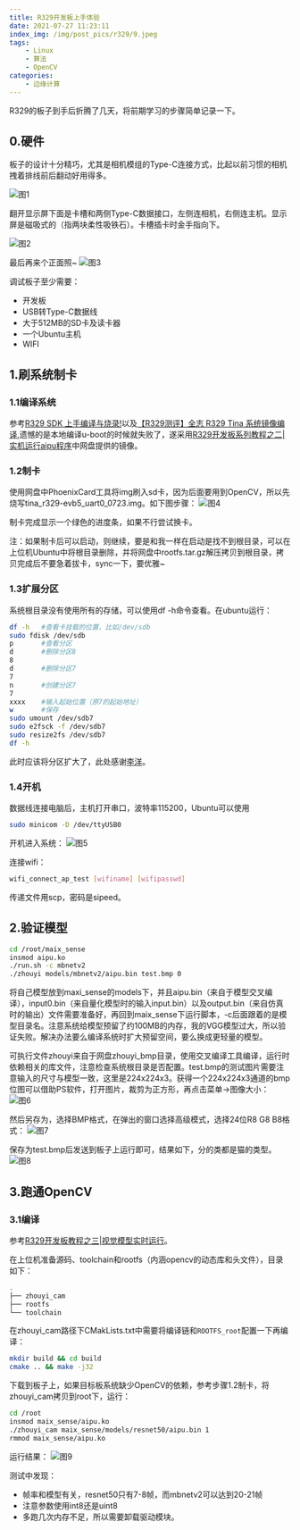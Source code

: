 ```yaml
---
title: R329开发板上手体验
date: 2021-07-27 11:23:11
index_img: /img/post_pics/r329/9.jpeg
tags: 
    - Linux
    - 算法
    - OpenCV
categories: 
    - 边缘计算
---
```


R329的板子到手后折腾了几天，将前期学习的步骤简单记录一下。

<!-- more -->  

## 0.硬件

板子的设计十分精巧，尤其是相机模组的Type-C连接方式，比起以前习惯的相机拽着排线前后翻动好用得多。

![图1](/img/post_pics/r329/1.jpeg)

翻开显示屏下面是卡槽和两侧Type-C数据接口，左侧连相机，右侧连主机。显示屏是磁吸式的（指两块柔性吸铁石）。卡槽插卡时金手指向下。

![图2](/img/post_pics/r329/2.jpeg)


最后再来个正面照~
![图3](/img/post_pics/r329/3.jpeg)

调试板子至少需要：

* 开发板
* USB转Type-C数据线
* 大于512MB的SD卡及读卡器
* 一个Ubuntu主机
* WIFI

## 1.刷系统制卡

### 1.1编译系统

参考[R329 SDK 上手编译与烧录!](https://www.cnblogs.com/juwan/p/14650733.html)以及[【R329测评】全志 R329 Tina 系统镜像编译](https://aijishu.com/a/1060000000221484),遗憾的是本地编译u-boot的时候就失败了，遂采用[R329开发板系列教程之二|实机运行aipu程序](https://aijishu.com/a/1060000000220719)中网盘提供的镜像。

### 1.2制卡

使用网盘中PhoenixCard工具将img刷入sd卡，因为后面要用到OpenCV，所以先烧写tina_r329-evb5_uart0_0723.img。如下图步骤：
![图4](/img/post_pics/r329/4.png)

制卡完成显示一个绿色的进度条，如果不行尝试换卡。

注：如果制卡后可以启动，则继续，要是和我一样在启动是找不到根目录，可以在上位机Ubuntu中将根目录删除，并将网盘中rootfs.tar.gz解压拷贝到根目录，拷贝完成后不要急着拔卡，sync一下，要优雅~

### 1.3扩展分区

系统根目录没有使用所有的存储，可以使用df -h命令查看。在ubuntu运行：

```bash
df -h   #查看卡挂载的位置，比如/dev/sdb
sudo fdisk /dev/sdb
p       #查看分区
d       #删除分区8
8
d       #删除分区7
7
n       #创建分区7
7
xxxx    #输入起始位置（原7的起始地址）
w       #保存
sudo umount /dev/sdb7
sudo e2fsck -f /dev/sdb7
sudo resize2fs /dev/sdb7
df -h
```

此时应该将分区扩大了，此处感谢[李洋](https://aijishu.com/u/liyang_dmdooa)。

### 1.4开机

数据线连接电脑后，主机打开串口，波特率115200，Ubuntu可以使用

```bash
sudo minicom -D /dev/ttyUSB0
```

开机进入系统：
![图5](/img/post_pics/r329/5.png)

连接wifi：

```bash
wifi_connect_ap_test [wifiname] [wifipasswd]
```

传递文件用scp，密码是sipeed。

## 2.验证模型

```bash
cd /root/maix_sense
insmod aipu.ko
./run.sh -c mbnetv2
./zhouyi models/mbnetv2/aipu.bin test.bmp 0
```

将自己模型放到maxi_sense的models下，并且aipu.bin（来自于模型交叉编译），input0.bin（来自量化模型时的输入input.bin）以及output.bin（来自仿真时的输出）文件需要准备好，再回到maix_sense下运行脚本，-c后面跟着的是模型目录名。注意系统给模型预留了约100MB的内存，我的VGG模型过大，所以验证失败。解决办法要么编译系统时扩大预留空间，要么换成更轻量的模型。

可执行文件zhouyi来自于网盘zhouyi_bmp目录，使用交叉编译工具编译，运行时依赖相关的库文件，注意检查系统根目录是否配置。test.bmp的测试图片需要注意输入的尺寸与模型一致，这里是224x224x3。获得一个224x224x3通道的bmp位图可以借助PS软件，打开图片，裁剪为正方形，再点击菜单->图像大小：
![图6](/img/post_pics/r329/6.jpeg)

然后另存为，选择BMP格式，在弹出的窗口选择高级模式，选择24位R8 G8 B8格式：
![图7](/img/post_pics/r329/7.jpeg)

保存为test.bmp后发送到板子上运行即可，结果如下，分的类都是猫的类型。
![图8](/img/post_pics/r329/8.png)

## 3.跑通OpenCV

### 3.1编译

参考[R329开发板教程之三|视觉模型实时运行](https://aijishu.com/a/1060000000221762)。

在上位机准备源码、toolchain和rootfs（内涵opencv的动态库和头文件），目录如下：

```bash
.
├── zhouyi_cam
├── rootfs
└── toolchain
```

在zhouyi_cam路径下CMakLists.txt中需要将编译链和`ROOTFS_root`配置一下再编译：

```bash
mkdir build && cd build
cmake .. && make -j32
```

下载到板子上，如果目标板系统缺少OpenCV的依赖，参考步骤1.2制卡，将zhouyi_cam拷贝到root下，运行：

```bash
cd /root
insmod maix_sense/aipu.ko
./zhouyi_cam maix_sense/models/resnet50/aipu.bin 1
rmmod maix_sense/aipu.ko
```

运行结果：
![图9](/img/post_pics/r329/9.jpeg)

测试中发现：

* 帧率和模型有关，resnet50只有7-8帧，而mbnetv2可以达到20-21帧
* 注意参数使用int8还是uint8
* 多跑几次内存不足，所以需要卸载驱动模块。
